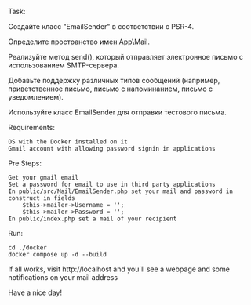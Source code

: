 Task:


Создайте класс "EmailSender" в соответствии с PSR-4.

Определите пространство имен App\Mail.

Реализуйте метод send(), который отправляет электронное письмо с использованием SMTP-сервера.

Добавьте поддержку различных типов сообщений (например, приветственное письмо, письмо с напоминанием, письмо с уведомлением).

Используйте класс EmailSender для отправки тестового письма.


Requirements:

    OS with the Docker installed on it
    Gmail account with allowing password signin in applications

Pre Steps:

    Get your gmail email
    Set a password for email to use in third party applications
    In public/src/Mail/EmailSender.php set your mail and password in construct in fields 
        $this->mailer->Username = '';
        $this->mailer->Password = '';
    In public/index.php set a mail of your recipient

Run:

    cd ./docker
    docker compose up -d --build


If all works, visit http://localhost and you`ll see a webpage and some notifications on your mail address   

Have a nice day!
